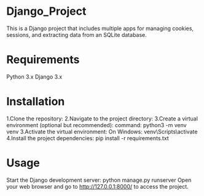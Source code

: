 # Django_Project
This is a Django project that includes multiple apps for managing cookies, sessions, and extracting data from an SQLite database.
# Requirements
Python 3.x
Django 3.x
# Installation
1.Clone the repository:
2.Navigate to the project directory:
3.Create a virtual environment (optional but recommended):
command: python3 -m venv venv
3.Activate the virtual environment:
On Windows:
venv\Scripts\activate
4.Install the project dependencies:
pip install -r requirements.txt
# Usage
Start the Django development server:
python manage.py runserver
Open your web browser and go to http://127.0.0.1:8000/ to access the project.

